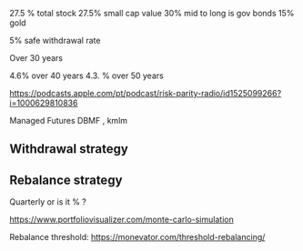 
27.5 % total stock
27.5% small cap value 
30% mid to long is gov bonds 
15% gold 

5% safe  withdrawal rate

Over 30 years 

4.6% over 40 years 
4.3. % over 50 years 


https://podcasts.apple.com/pt/podcast/risk-parity-radio/id1525099266?i=1000629810836


Managed Futures DBMF , kmlm 

## Withdrawal strategy 


## Rebalance strategy 
Quarterly or is it % ?

https://www.portfoliovisualizer.com/monte-carlo-simulation



Rebalance threshold:
https://monevator.com/threshold-rebalancing/